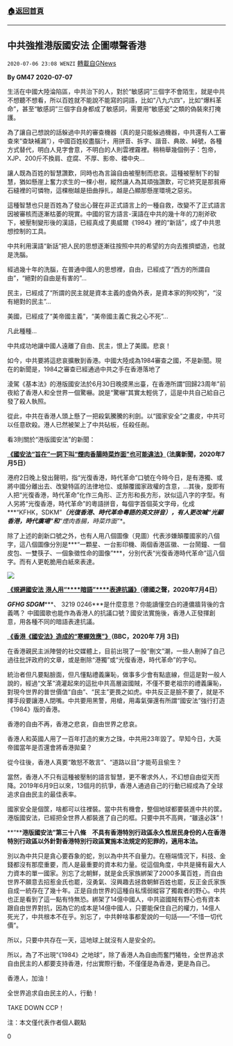 ###  [:house:返回首頁](https://github.com/ourhimalayas/txt)
---

## 中共強推港版國安法 企圖噤聲香港
`2020-07-06 23:08 WENZI` [轉載自GNews](https://gnews.org/zh-hant/256187/)

**By GM47**
**2020-07-07**

生活在中國大陸淪陷區，中共治下的人，對於“敏感詞”三個字不會陌生，就是中共不想聽不想看，所以百姓就不能說不能寫的詞語，比如“八九六四”，比如“爆料革命”，甚至“敏感詞”三個字自身都成了敏感詞，需要用“敏感瓷”之類的偽裝來打掩護。

為了讓自己想說的話躲過中共的審查機器（真的是只能躲過機器，中共還有人工審查來“查缺補漏”），中國百姓絞盡腦汁，用拼音、拆字、諧音、典故、綽號，各種方式替代，明白人見字會意，不明白的人則雲裡霧裡。稍稍舉幾個例子：包帝，XJP、200斤不換肩、症腐、不厚、影帝、襠中央…

讓人既為百姓的智慧讚歎，同時也為言論自由被壓制而悲哀。這種被壓制下的智慧，猶如懸崖上奮力求生的一棵小樹，縱然讓人為其頑強讚歎，可它終究是那貧瘠石縫裡的可憐物，這棵樹越是扭曲掙扎，越是凸顯那懸崖環境之惡劣。

這種智慧也只是百姓為了發出心聲在非正式語言上的一種自救，改變不了正式語言因被審核而逐漸枯萎的現實。中國的官方語言-漢語在中共的幾十年的刀削斧砍下，被壓制變形後的漢語，已經真成了奧威爾《1984》裡的“新話”，成了中共思想控制的工具。

中共利用漢語“新話”把人民的思想逐漸往按照中共的希望的方向去推擠塑造，也就是洗腦。

經過幾十年的洗腦，在普通中國人的思想裡，自由，已經成了“西方的所謂自由”，“絕對的自由是有害的”…

民主，已經成了“所謂的民主就是資本主義的虛偽外表，是資本家的狗咬狗”，“沒有絕對的民主”…

美國，已經成了“美帝國主義”，“美帝國主義亡我之心不死”…

凡此種種…

中共成功地讓中國人遠離了自由、民主，恨上了美國。悲哀！

如今，中共要將這悲哀擴散到香港。中國大陸成為1984審查之國，不是新聞。現在的新聞是，1984之審查已經通過中共之手在香港落地了

淩駕《基本法》的港版國安法於6月30日晚摸黑出臺，在香港所謂“回歸23周年”前夜給了香港人和全世界一個驚嚇。說是“驚嚇”其實太輕佻了，這是中共自己給自己發了殺人執照。

從此，中共在香港人頭上懸了一把殺氣騰騰的利劍。以“國家安全”之畫皮，中共可以任意砍殺。港人已然被架上了中共砧板，任殺任剮。

看3則關於“港版國安法”的新聞：

[**《國安法“旨在”一詞下叫“煙肉香腸時菜炸面”也可能違法》**](http://www.rfi.fr/cn/%E6%B8%AF%E6%BE%B3%E5%8F%B0/20200705-%E5%9B%BD%E5%AE%89%E6%B3%95-%E6%97%A8%E5%9C%A8-%E4%B8%80%E8%AF%8D%E4%B8%8B%E5%8F%AB-%E7%83%9F%E8%82%89%E9%A6%99%E8%82%A0%E6%97%B6%E8%8F%9C%E7%82%B8%E9%9D%A2-%E4%B9%9F%E5%8F%AF%E8%83%BD%E8%BF%9D%E6%B3%95?ref=tw_i)**（法廣新聞，2020年7月5日）**

港府2日晚上發出聲明，指“光復香港，時代革命”口號在今時今日，是有港獨、或將中國分離出去、改變特區的法律地位、或顛覆國家政權的含意，…其後，旋即有人把“光復香港，時代革命”化作三角形、正方形和長方形，狀似這八字的字型。有人另將“光復香港，時代革命”的粵語拼音，每個字首個英文字母，化成***“KFHK，SDKM”***（光復香港、時代革命粵語的英文拼音），有人更改喊“光顧香港，時代廣場”和**“*煙肉香腸，時菜炸面”***。

除了上述的創新口號之外，也有人用八個圖像（見圖）代表涉嫌顛覆國家的八個字，這八個圖像分別是***“一顆星、一台影印機、兩個香港區徽、一台鬧鐘、一個皮包、一雙筷子、一個象徵性命的圖像”***，分別代表“光復香港時代革命”這八個字。而有人更乾脆用白紙來表達。

![](https://s3.amazonaws.com/gnews-media-offload/wp-content/uploads/2020/07/06224221/2-3.png)

[**《規避國安法** **港人用“****暗語”****表達抗議》**](https://www.dw.com/zh/%E8%A7%84%E9%81%BF%E5%9B%BD%E5%AE%89%E6%B3%95-%E6%B8%AF%E4%BA%BA%E7%94%A8%E6%9A%97%E8%AF%AD%E8%A1%A8%E8%BE%BE%E6%8A%97%E8%AE%AE/a-54049070)**（德國之聲，2020年7月4日）**

***GFHG SDGM******、 3219 0246***是什麼意思？你能讀懂空白的連儂牆背後的含義嗎？ 中國國歌也能作為香港人的抗議口號？國安法實施後，香港人正發揮創意，用各種不同的暗語表達抗議。

[**《香港《國安法》造成的“****寒蟬效應”****》**](https://www.bbc.com/zhongwen/simp/chinese-news-53262635)**（BBC，2020年 7月 3日)**

在香港親民主派陣營的社交媒體上，目前出現了一股“刪文”潮，一些人刪掉了自己過往批評政府的文章，或是刪除“港獨”或“光復香港，時代革命”的字句。

統治者但凡要點臉面，但凡懂點禮義廉恥，做事多少會有點底線，但這是對一般人說的，經過“文革”澆灌起來的這批中共高層盜國賊，不僅不要老祖宗的禮義廉恥，對現今世界的普世價值“自由”、“民主”更畏之如虎。中共反正是臉不要了，就是不擇手段要讓港人閉嘴。中共要用黑警，用槍，用毒氣彈還有所謂“國安法”強行打造《1984》版的香港。

香港的自由不再，香港之悲哀，自由世界之悲哀。

香港人和英國人用了一百年打造的東方之珠，中共用23年毀了。早知今日，大英帝國當年是否還會將香港拋棄？

從今往後，香港人真要“敢怒不敢言”、“道路以目”才能苟且偷生？

當然，香港人不只有這種被壓制的語言智慧，更不奢求外人，不幻想自由從天而降。2019年6月9日以來，13個月的抗爭，香港人通過自己的行動已經成為了全球追求自由民主的最佳表率。

國家安全是個筐，啥都可以往裡裝。當中共有機會，整個地球都要裝進中共的筐。港版國安法，已經把全世界人都裝進了自己的框。只要中共不高興，“雖遠必誅”！

**“****港版國安法”第三十八條　不具有香港特別行政區永久性居民身份的人在香港特別行政區以外針對香港特別行政區實施本法規定的犯罪的，適用本法。**

別以為中共只是貪心要吞象的蛇，別以為中共不自量力。在極端情況下，科技、金錢都沒有那麼重要，而人是最重要的資本和力量。從這個角度，中共是擁有最大人力資本的單一國家。別忘了北朝鮮，就是金氏家族綁架了2000多萬百姓，而自由世界不願意去招惹金氏也罷，沒勇氣、沒興趣去拯救朝鮮百姓也罷，反正金氏家族自成一統存在了幾十年。正是自由世界的這種自私懦弱縱容了獨裁者的野心。中共也正是看到了這一點有恃無恐。綁架了14億中國人，中共盜國賊有野心也有資本跟自由世界對抗，因為它的成本是14億中國人，只要能保住自己的權力，14億人死光了，中共根本不在乎。別忘了，中共幹啥事都愛說的一句話——“不惜一切代價”。

所以，只要中共存在一天，這地球上就沒有人是安全的。

所以，為了不出現“《1984》之地球”，除了香港人為自由而奮鬥犧牲，全世界追求自由民主的人都要支持香港，付出實際行動，不僅僅是為香港，更是為自己。

香港人，加油！

全世界追求自由民主的人，行動！

TAKE DOWN CCP！

注：本文僅代表作者個人觀點

0
